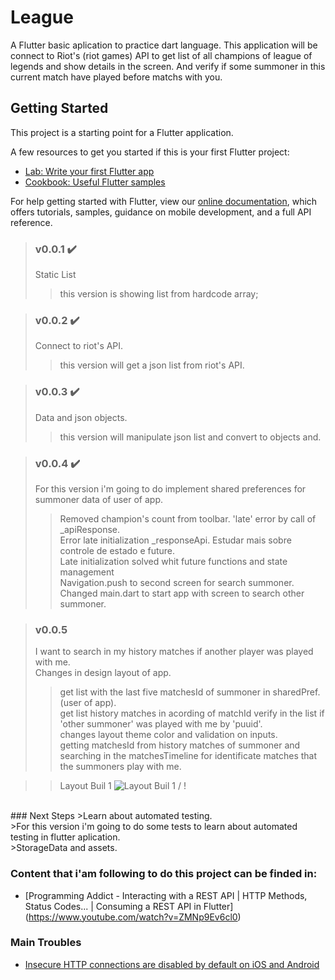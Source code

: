 # League
A Flutter basic aplication  to practice dart language.
This application will be connect to Riot's (riot games) API to get list of all champions of league of legends and show
details in the screen. And verify if some summoner in this current match have played before matchs with you.


## Getting Started

This project is a starting point for a Flutter application.

A few resources to get you started if this is your first Flutter project:

- [Lab: Write your first Flutter app](https://flutter.dev/docs/get-started/codelab)
- [Cookbook: Useful Flutter samples](https://flutter.dev/docs/cookbook)

For help getting started with Flutter, view our
[online documentation](https://flutter.dev/docs), which offers tutorials,
samples, guidance on mobile development, and a full API reference.


>### v0.0.1 :heavy_check_mark:
>Static List
>>this version is showing list from hardcode array;

>### v0.0.2 :heavy_check_mark:
>Connect to riot's API.<br>
>>this version will get a json list from riot's API.

>### v0.0.3 :heavy_check_mark:
>Data and json objects.<br>
>>this version will manipulate json list and convert to objects and.

>### v0.0.4 :heavy_check_mark:
>For this version i'm going to do implement shared preferences for summoner data of user of app.<br>
>>Removed champion's count from toolbar.
>>'late' error by call of _apiResponse.<br>
>Error late initialization _responseApi. Estudar mais sobre controle de estado e future.<br>
>>Late initialization solved whit future functions and state management<br>
>>Navigation.push to second screen for search summoner. Changed main.dart to start app with screen to search other summoner.<br>

>### v0.0.5
>I want to search in my history matches if another player was played with me.<br>
>Changes in design layout of app.<br>
>>get list with the last five matchesId of summoner in sharedPref. (user of app).<br>
>>get list history matches in acording of matchId 
>>verify in the list if 'other summoner' was played with me by 'puuid'. <br>
>>changes layout theme color and validation on inputs.<br>
>>getting matchesId from history matches of summoner and searching in the matchesTimeline for identificate matches that the summoners play with me.<br> 

>>Layout Buil 1
![ Layout Buil 1](layout_build_1.gif) / ! [](layout_build_1.gif.gif)
<br>
### Next Steps
>Learn about automated testing.<br>
>For this version i'm going to do some tests to learn about automated testing in flutter aplication.<br>
>StorageData and assets.<br>

### Content that i'am following to do this project can be finded in:
- [Programming Addict - Interacting with a REST API | HTTP Methods, Status Codes... | Consuming a REST API in Flutter] (https://www.youtube.com/watch?v=ZMNp9Ev6cl0)<br>

### Main Troubles
- [Insecure HTTP connections are disabled by default on iOS and Android](https://flutter.dev/docs/release/breaking-changes/network-policy-ios-android)